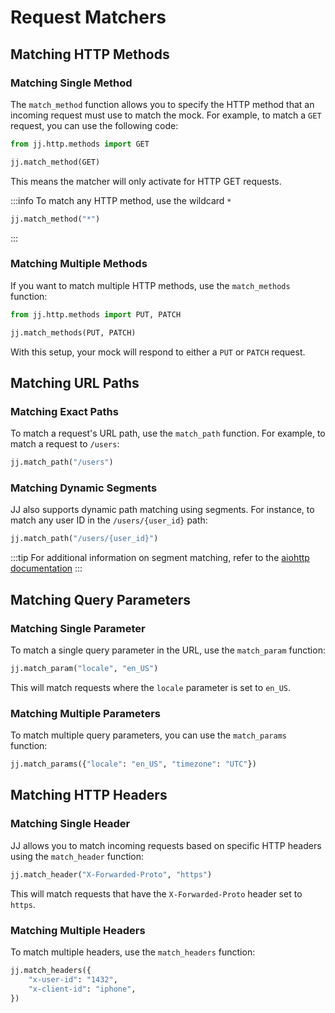 # Request Matchers

## Matching HTTP Methods

### Matching Single Method

The `match_method` function allows you to specify the HTTP method that an incoming request must use to match the mock. For example, to match a `GET` request, you can use the following code:

```python
from jj.http.methods import GET

jj.match_method(GET)
```

This means the matcher will only activate for HTTP GET requests.

:::info
To match any HTTP method, use the wildcard `*`

```python
jj.match_method("*")
```
:::

### Matching Multiple Methods

If you want to match multiple HTTP methods, use the `match_methods` function:

```python
from jj.http.methods import PUT, PATCH

jj.match_methods(PUT, PATCH)
```

With this setup, your mock will respond to either a `PUT` or `PATCH` request.

## Matching URL Paths

### Matching Exact Paths

To match a request's URL path, use the `match_path` function. For example, to match a request to `/users`:

```python
jj.match_path("/users")
```

### Matching Dynamic Segments

JJ also supports dynamic path matching using segments. For instance, to match any user ID in the `/users/{user_id}` path:

```python
jj.match_path("/users/{user_id}")
```

:::tip
For additional information on segment matching, refer to the [aiohttp documentation](https://docs.aiohttp.org/en/stable/web_quickstart.html#variable-resources)
:::

## Matching Query Parameters

### Matching Single Parameter

To match a single query parameter in the URL, use the `match_param` function:

```python
jj.match_param("locale", "en_US")
```

This will match requests where the `locale` parameter is set to `en_US`.

### Matching Multiple Parameters

To match multiple query parameters, you can use the `match_params` function:

```python
jj.match_params({"locale": "en_US", "timezone": "UTC"})
```

## Matching HTTP Headers

### Matching Single Header

JJ allows you to match incoming requests based on specific HTTP headers using the `match_header` function:

```python
jj.match_header("X-Forwarded-Proto", "https")
```

This will match requests that have the `X-Forwarded-Proto` header set to `https`.

### Matching Multiple Headers

To match multiple headers, use the `match_headers` function:

```python
jj.match_headers({
    "x-user-id": "1432",
    "x-client-id": "iphone",
})
```
